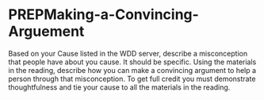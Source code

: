 # PREPMaking-a-Convincing-Arguement
Based on your Cause listed in the WDD server, describe a misconception that people have about you cause. It should be specific. Using the materials in the reading, describe how you can make a convincing argument to help a person through that misconception. To get full credit you must demonstrate thoughtfulness and tie your cause to all the materials in the reading.
